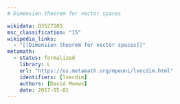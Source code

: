 ```yaml
---
# Dimension theorem for vector spaces

wikidata: Q3527205
msc_classification: "15"
wikipedia_links:
  - "[[Dimension theorem for vector spaces]]"
metamath:
  - status: formalized
    library: L
    url: "https://us.metamath.org/mpeuni/lvecdim.html"
    identifiers: [lvecdim]
    authors: [David Moews]
    date: 2017-05-01
---
```

